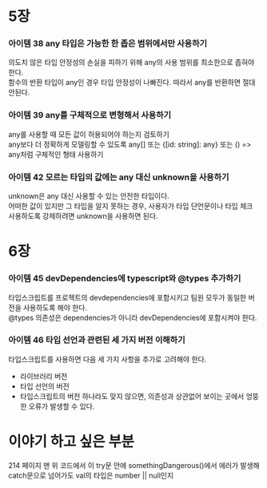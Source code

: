 # 5장

### 아이템 38 any 타입은 가능한 한 좁은 범위에서만 사용하기

의도치 않은 타입 안정성의 손실을 피하기 위해 any의 사용 범위를 최소한으로 좁혀야 한다.  
함수의 반환 타입이 any인 경우 타입 안정성이 나빠진다. 따라서 any를 반환하면 절대 안된다.

### 아이템 39 any를 구체적으로 변형해서 사용하기

any를 사용할 때 모든 값이 허용되어야 하는지 검토하기  
any보다 더 정확하게 모델링할 수 있도록 any[] 또는 {[id: string]: any} 또는 () => any처럼 구체적인 형태 사용하기

### 아이템 42 모르는 타입의 값에는 any 대신 unknown을 사용하기

unknown은 any 대신 사용할 수 있는 안전한 타입이다.  
어떠한 값이 있지만 그 타입을 알지 못하는 경우, 사용자가 타입 단언문이나 타입 체크 사용하도록 강제하려면 unknown을 사용하면 된다.

# 6장

### 아이템 45 devDependencies에 typescript와 @types 추가하기

타입스크립트를 프로젝트의 devdependencies에 포함시키고 팀원 모두가 동일한 버전을 사용하도록 해야 한다.  
@types 의존성은 dependencies가 아니라 devDependencies에 포함시켜야 한다.

### 아이템 46 타입 선언과 관련된 세 가지 버전 이해하기

타입스크립트를 사용하면 다음 세 가지 사항을 추가로 고려해야 한다.
* 라이브러리 버전
* 타입 선언의 버전
* 타입스크립트의 버전
하나라도 맞지 않으면, 의존성과 상관없어 보이는 곳에서 엉뚱한 오류가 발생할 수 있다.

# 이야기 하고 싶은 부분

214 페이지 맨 위 코드에서 이 try문 안에 somethingDangerous()에서 에러가 발생해 catch문으로 넘어가도
val의 타입은 number || null인지

